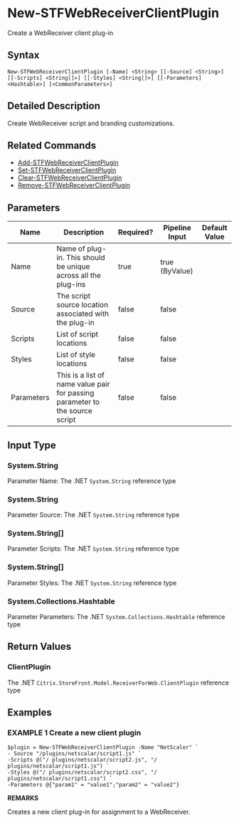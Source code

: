 ﻿# New-STFWebReceiverClientPlugin

Create a WebReceiver client plug-in

## Syntax

```
New-STFWebReceiverClientPlugin [-Name] <String> [[-Source] <String>] [[-Scripts] <String[]>] [[-Styles] <String[]>] [[-Parameters] <Hashtable>] [<CommonParameters>]
```

## Detailed Description

Create WebReceiver script and branding customizations.

## Related Commands

* [Add-STFWebReceiverClientPlugin](Add-STFWebReceiverClientPlugin.md)
* [Set-STFWebReceiverClientPlugin](Set-STFWebReceiverClientPlugin.md)
* [Clear-STFWebReceiverClientPlugin](Clear-STFWebReceiverClientPlugin.md)
* [Remove-STFWebReceiverClientPlugin](Remove-STFWebReceiverClientPlugin.md)

## Parameters

| Name   | Description | Required? | Pipeline Input | Default Value |
| --- | --- | --- | --- | --- |
|Name|Name of plug-in. This should be unique across all the plug-ins|true|true (ByValue)| |
|Source|The script source location associated with the plug-in|false|false| |
|Scripts|List of script locations|false|false| |
|Styles|List of style locations|false|false| |
|Parameters|This is a list of name value pair for passing parameter to the source script|false|false| |

## Input Type

### System.String

Parameter Name: The .NET `System.String` reference type

### System.String

Parameter Source: The .NET `System.String` reference type

### System.String[]

Parameter Scripts: The .NET `System.String` reference type

### System.String[]

Parameter Styles: The .NET `System.String` reference type

### System.Collections.Hashtable

Parameter Parameters: The .NET `System.Collections.Hashtable` reference type

## Return Values

### ClientPlugin

The .NET `Citrix.StoreFront.Model.ReceiverForWeb.ClientPlugin` reference type

## Examples

### EXAMPLE 1 Create a new client plugin

```
$plugin = New-STFWebReceiverClientPlugin -Name "NetScaler" `
- Source "/plugins/netscalar/script1.js" `
-Scripts @("/ plugins/netscalar/script2.js", "/ plugins/netscalar/script1.js") `
-Styles @("/ plugins/netscalar/script2.css", "/ plugins/netscalar/script1.css") `
-Parameters @{"param1" = "value1";"param2" = "value2"}
```

**REMARKS**

Creates a new client plug-in for assignment to a WebReceiver.
